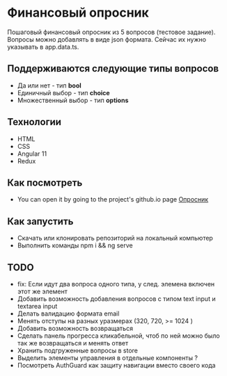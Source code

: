 # Финансовый опросник

Пошаговый финансовый опросник из 5 вопросов (тестовое задание).
Вопросы можно добавлять в виде json формата. Сейчас их нужно указывать в app.data.ts.

## Поддерживаются следующие типы вопросов

- Да или нет - тип **bool**
- Единичный выбор - тип **choice**
- Множественный выбор - тип **options**

## Технологии

- HTML
- CSS
- Angular 11
- Redux

## Как посмотреть

- You can open it by going to the project's github.io page [Опросник](https://pincats.github.io/questionnaire/)

## Как запустить

- Скачать или клонировать репозиторий на локальный компьютер
- Выполнить команды npm i && ng serve

## TODO

- fix: Если идут два вопроса одного типа, у след. элемена включен этот же элемент
- Добавить возможность добавления вопросов с типом text input и textarea input
- Делать валидацию формата email
- Менять отступы на разных уразмерах (320, 720, >= 1024 )
- Добавить возможность возвращаться
- Сделать панель прогресса кликабельной, чтоб по ней можно было так же возвращаться и менять ответ
- Хранить подгруженные вопросы в store
- Выделить элементы управления в отдельные компоненты ?
- Посмотреть AuthGuard как защиту навигации вместо своего кода
